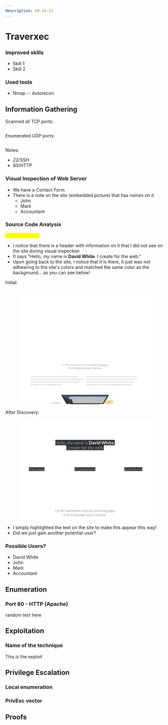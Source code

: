 ```yaml
---
description: 09-24-22
---
```


# Traverxec

### Improved skills

* Skill 1
* Skill 2

### Used tools

* Nmap -- Autorecon

## Information Gathering

Scanned all TCP ports:

```
```

Enumerated UDP ports:

```
```

Notes:

* 22/SSH
* 80/HTTP

### Visual Inspection of Web Server

* We have a Contact Form
* There is a note on the site (embedded picture) that has names on it
  * John
  * Mark
  * Accountant

### Source Code Analysis

<mark style="color:yellow;">Interesting finds</mark>

* I notice that there is a header with information on it that I did not see on the site during visual inspection
* It says "Hello, my name is **David White**. I create for the web."
* Upon going back to the site, I notice that it is there, it just was not adhearing to the site's colors and matched the same color as the background... as you can see below!

Initial:

<figure><img src="../../../.gitbook/assets/image (3) (4) (1).png" alt=""><figcaption></figcaption></figure>

After Discovery:

<figure><img src="../../../.gitbook/assets/image (1) (1) (1) (2) (1).png" alt=""><figcaption></figcaption></figure>

* I simply highlighted the text on the site to make this appear this way!&#x20;
* Did we just gain another potential user?

### Possible Users?

* David White
* John
* Mark
* Accountant

## Enumeration

### Port 80 - HTTP (Apache)

random text here

## Exploitation

### Name of the technique

This is the exploit

## Privilege Escalation

### Local enumeration

### PrivEsc vector

## Proofs
